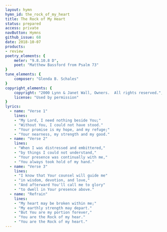 ```yaml
---
layout: hymn
hymn_id: the_rock_of_my_heart
title: The Rock of My Heart
status: prepared
access: private
navButton: Hymns
github_issue: 68
date: 2018-10-07
products:
- review
poetry_elements: {
    meter: "9.8.10.8 D",
    poet: "Matthew Bassford from Psalm 73"
}
tune_elements: {
    composer: "Glenda B. Schales"
}
copyright_elements: {
    copyright: "2000 Lynn & Janet Wall, Owners.  All rights reserved.",
    license: "Used by permission"
}
lyrics:
  - name: "Verse 1"
    lines:
    - "My Lord, I need nothing beside You;"
    - "Without You, I could not have stood."
    - "Your promise is my hope, and my refuge;"
    - "Your nearness, my strength and my good."
  - name: "Verse 2"
    lines:
    - "When I was distressed and embittered,"
    - "by things I could not understand,"
    - "Your presence was continually with me,"
    - "You always took hold of my hand."
  - name: "Verse 3"
    lines:
    - "I know that Your counsel will guide me"
    - "in wisdom, devotion, and love,"
    - "And afterward You'll call me to glory"
    - "to dwell in Your presence above."
  - name: "Refrain"
    lines:
    - "My heart may be broken within me;"
    - "My earthly strength may depart."
    - "But You are my portion forever,"
    - "You are the Rock of my hear."
    - "You are the Rock of my heart."
---
```


